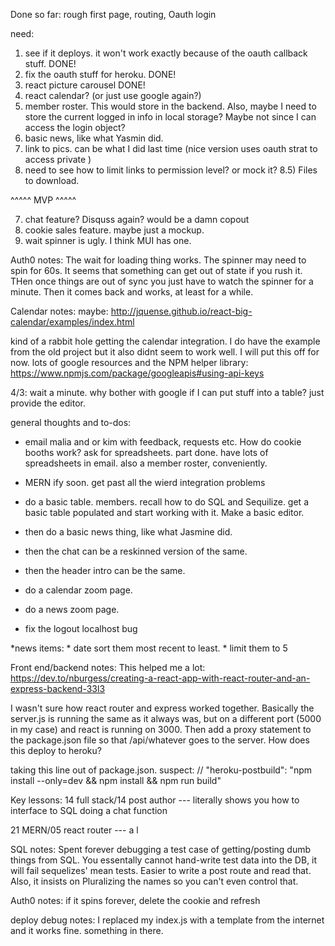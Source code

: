 Done so far:  rough first page, routing, Oauth login

need:  

1) see if it deploys.  it won't work exactly because of the oauth callback stuff. DONE!
2) fix the oauth stuff for heroku.  DONE!
3) react picture carousel DONE!
4) react calendar?  (or just use google again?)
5) member roster.  This would store in the backend.  Also, maybe I need to store the current logged in info in local storage?  Maybe not since I can access the login object?
6) basic news, like what Yasmin did.
7) link to pics.  can be what I did last time (nice version uses oauth strat to access private )
8) need to see how to limit links to permission level?  or mock it?
8.5) Files to download.

^^^^^ MVP ^^^^^

7) chat feature?  Disquss again?  would be a damn copout
8) cookie sales feature.  maybe just a mockup.
9) wait spinner is ugly.  I think MUI has one.


Auth0 notes:  The wait for loading thing works.  The spinner may need to spin for 60s.  It seems that something can get out of state if you rush it.  THen once things are out of sync you just have to watch the spinner for a minute.  Then it comes back and works, at least for a while.


Calendar notes:
maybe: http://jquense.github.io/react-big-calendar/examples/index.html

kind of a rabbit hole getting the calendar integration.  I do have the example from the old project but it also didnt seem to work well.  I will put this off for now.  lots of google resources and the NPM helper library:
https://www.npmjs.com/package/googleapis#using-api-keys

4/3:  wait a minute.  why bother with google if I can put stuff into a table?  just provide the editor.

general thoughts and to-dos:
* email malia and or kim with feedback, requests etc.  How do cookie booths work?  ask for spreadsheets.  part done.  have lots of spreadsheets in email.  also a member roster, conveniently.

* MERN ify soon.  get past all the wierd integration problems
* do a basic table.  members.  recall how to do SQL and Sequilize.  get a basic table populated and start working with it.  Make a basic editor.
* then do a basic news thing, like what Jasmine did.
* then the chat can be a reskinned version of the same.
* then the header intro can be the same.
* do a calendar zoom page.
* do a news zoom page.
* fix the logout localhost bug

*news items:
    * date sort them most recent to least.
    * limit them to 5


Front end/backend notes:
This helped me a lot:  https://dev.to/nburgess/creating-a-react-app-with-react-router-and-an-express-backend-33l3

I wasn't sure how react router and express worked together.  Basically the server.js is running the same as it always was, but on a different port (5000 in my case) and react
is running on 3000.  Then add a proxy statement to the package.json file so that /api/whatever goes to the server.  How does this deploy to heroku?

taking this line out of package.json.  suspect:  // "heroku-postbuild": "npm install --only=dev && npm install && npm run build"



Key lessons:
14 full stack/14 post author  --- literally shows you how to interface to SQL doing a chat function

21 MERN/05 react router --- a l


SQL notes:
Spent forever debugging a test case of getting/posting dumb things from SQL.  You essentally cannot hand-write test data into the DB, it will fail sequelizes' mean tests.  Easier to write a post route and read that.
Also, it insists on Pluralizing the names so you can't even control that.

Auth0 notes:
if it spins forever, delete the cookie and refresh

deploy debug notes:
I replaced my index.js with a template from the internet and it works fine.  something in there.
